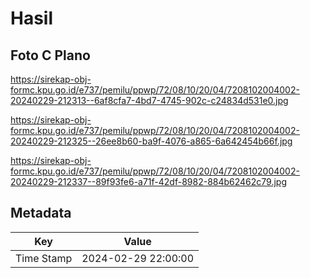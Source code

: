 # Hasil

## Foto C Plano

https://sirekap-obj-formc.kpu.go.id/e737/pemilu/ppwp/72/08/10/20/04/7208102004002-20240229-212313--6af8cfa7-4bd7-4745-902c-c24834d531e0.jpg

https://sirekap-obj-formc.kpu.go.id/e737/pemilu/ppwp/72/08/10/20/04/7208102004002-20240229-212325--26ee8b60-ba9f-4076-a865-6a642454b66f.jpg

https://sirekap-obj-formc.kpu.go.id/e737/pemilu/ppwp/72/08/10/20/04/7208102004002-20240229-212337--89f93fe6-a71f-42df-8982-884b62462c79.jpg


## Metadata

| Key        | Value               |
| ---------- | ------------------- |
| Time Stamp | 2024-02-29 22:00:00 |



